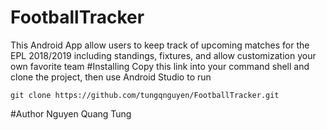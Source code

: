 # FootballTracker
This Android App allow users to keep track of upcoming matches for the EPL 2018/2019 including standings, fixtures, and allow customization your own favorite team
#Installing
Copy this link into your command shell and clone the project, then use Android Studio to run
```
git clone https://github.com/tungqnguyen/FootballTracker.git
```
#Author
Nguyen Quang Tung
